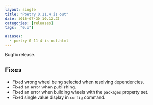 ```yaml
---
layout: single
title: "Poetry 0.11.4 is out"
date: 2018-07-30 10:12:35
categories: [releases]
tags: ["0.x"]

aliases:
  - poetry-0-11-4-is-out.html
---
```


Bugfix release.

## Fixes

- Fixed wrong wheel being selected when resolving dependencies.
- Fixed an error when publishing.
- Fixed an error when building wheels with the `packages` property set.
- Fixed single value display in `config` command.
